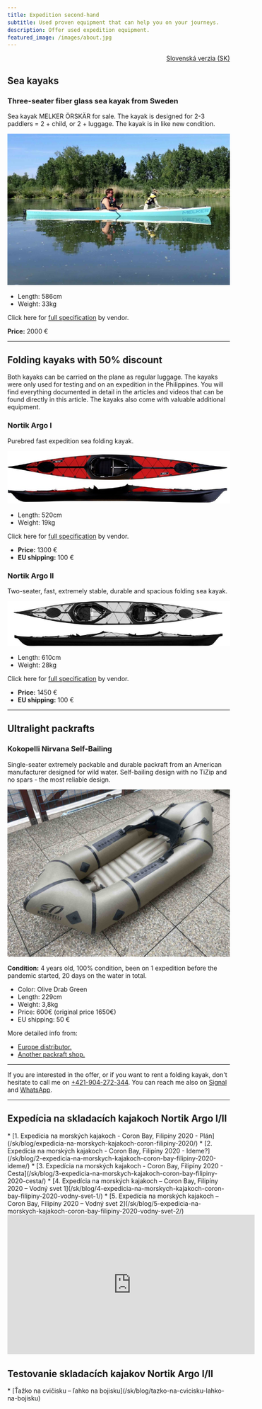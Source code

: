 ```yaml
---
title: Expedition second-hand
subtitle: Used proven equipment that can help you on your journeys.
description: Offer used expedition equipment.
featured_image: /images/about.jpg
---
```

<div class="fb-share-button"
	data-href="{{ page.url | absolute_url }}" 
	data-layout="button_count">
</div>

<div style="text-align: right">
<a href="/expedicnybazar">Slovenská verzia (SK)</a>
</div>

<h2>Sea kayaks</h2>
<h3>Three-seater fiber glass sea kayak from Sweden</h3>
Sea kayak MELKER ÖRSKÄR for sale. The kayak is designed for 2-3 paddlers = 2 + child, or 2 + luggage. The kayak is in like new condition.

![MELKER ÖRSKÄR](/assets/img/melker.jpg)

* Length: 586cm
* Weight: 33kg

Click here for <a href="https://melkerofsweden.se/products/melker-orskar">full specification</a> by vendor.

**Price:** 2000 €

---
<h2>Folding kayaks with 50% discount</h2>
Both kayaks can be carried on the plane as regular luggage. The kayaks were only used for testing and on an expedition in the Philippines. You will find everything documented in detail in the articles and videos that can be found directly in this article. The kayaks also come with valuable additional equipment.
<h3>Nortik Argo I</h3>
Purebred fast expedition sea folding kayak.

![Nortik Argo I](/assets/img/argo.jpg)

* Length: 520cm
* Weight: 19kg

Click here for <a href="https://www.faltboot.de/en/products/nortik/nortik-argo/">full specification</a> by vendor.

* **Price:** 1300 €
* **EU shipping:** 100 € 

<h3>Nortik Argo II</h3>
Two-seater, fast, extremely stable, durable and spacious folding sea kayak.

![Nortik Argo II](/assets/img/argo2.jpg)

* Length: 610cm
* Weight: 28kg 

Click here for <a href="https://www.faltboot.de/en/products/nortik/nortik-argo-2/">full specification</a> by vendor.

* **Price:** 1450 €
* **EU shipping:** 100 €

---
<h2>Ultralight packrafts</h2>
<h3>Kokopelli Nirvana Self-Bailing</h3>
Single-seater extremely packable and durable packraft from an American manufacturer designed for wild water. Self-bailing design with no TiZip and no spars - the most reliable design.

![Kokopelli Nirvana Self-Bailing](/assets/img/packraft.jpg)

**Condition:** 4 years old, 100% condition, been on 1 expedition before the pandemic started, 20 days on the water in total.

* Color: Olive Drab Green
* Length: 229cm
* Weight: 3,8kg
* Price: 600€ (original price 1650€)
* EU shipping: 50 €

More detailed info from:
* <a href="https://www.systemxeurope.com/products/kokopelli-nirvana-self-bailing">Europe distributor.</a>
* <a href="https://www.alpinaction.it/si/packrafti/11245-kokopelli-nirvana-self-bailer.html">Another packraft shop.</a>

---

If you are interested in the offer, or if you want to rent a folding kayak, don't hesitate to call me on <a href="tel:00 421 904 272 344">+421-904-272-344</a>. You can reach me also on <a href="https://signal.org">Signal</a> and <a href="https://wa.me/421904272344">WhatsApp</a>.

---

<h2>Expedícia na skladacích kajakoch Nortik Argo I/II</h2>
* [1. Expedícia na morských kajakoch - Coron Bay, Filipíny 2020 - Plán](/sk/blog/expedicia-na-morskych-kajakoch-coron-filipiny-2020/)
* [2. Expedícia na morských kajakoch - Coron Bay, Filipíny 2020 - Ideme?](/sk/blog/2-expedicia-na-morskych-kajakoch-coron-bay-filipiny-2020-ideme/)
* [3. Expedícia na morských kajakoch - Coron Bay, Filipíny 2020 - Cesta](/sk/blog/3-expedicia-na-morskych-kajakoch-coron-bay-filipiny-2020-cesta/)
* [4. Expedícia na morských kajakoch – Coron Bay, Filipíny 2020 – Vodný svet 1](/sk/blog/4-expedicia-na-morskych-kajakoch-coron-bay-filipiny-2020-vodny-svet-1/)
* [5. Expedícia na morských kajakoch – Coron Bay, Filipíny 2020 – Vodný svet 2](/sk/blog/5-expedicia-na-morskych-kajakoch-coron-bay-filipiny-2020-vodny-svet-2/)

<iframe width="560" height="315" src="https://www.youtube.com/embed/2rHwlb1EJVo" title="YouTube video player" frameborder="0" allow="accelerometer; autoplay; clipboard-write; encrypted-media; gyroscope; picture-in-picture" allowfullscreen></iframe>

<h2>Testovanie skladacích kajakov Nortik Argo I/II</h2>
* [Ťažko na cvičisku – ľahko na bojisku](/sk/blog/tazko-na-cvicisku-lahko-na-bojisku)

<div class="fb-share-button"
	data-href="{{ page.url | absolute_url }}" 
	data-layout="button_count"
	style="float: right;">
</div>
